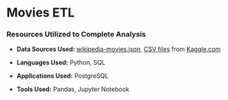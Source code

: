 # Movies ETL 

### Resources Utilized to Complete Analysis
* **Data Sources Used:** 
[wikipedia-movies.json](https://github.com/cmmgw/Movies_ETL/blob/main/Resources/wikipedia-movies.json), 
[CSV files](https://www.kaggle.com/rounakbanik/the-movies-dataset/download) from [Kaggle.com](https://www.kaggle.com)

* **Languages Used:** Python, SQL
* **Applications Used:** PostgreSQL
* **Tools Used:** Pandas, Jupyter Notebook
